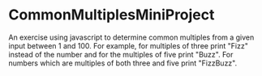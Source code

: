 # CommonMultiplesMiniProject

An exercise using javascript to determine common multiples from a given input between 1 and 100.
For example, for multiples of three print "Fizz" instead of the number and for the multiples of five print "Buzz". 
For numbers which are multiples of both three and five print "FizzBuzz".
